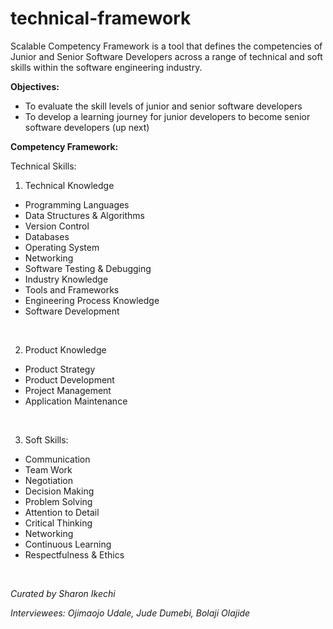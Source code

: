 # technical-framework

Scalable Competency Framework is a tool that defines the competencies of Junior and Senior Software Developers across a range of technical and soft skills within the software engineering industry.


**Objectives:**

- To evaluate the skill levels of junior and senior software developers
- To develop a learning journey for junior developers to become senior software developers (up next)


**Competency Framework:**

Technical Skills:

1. Technical Knowledge 
- Programming Languages
- Data Structures & Algorithms
- Version Control
- Databases
- Operating System
- Networking
- Software Testing & Debugging
- Industry Knowledge
- Tools and Frameworks
- Engineering Process Knowledge
- Software Development

<br>

2. Product Knowledge
- Product Strategy
- Product Development
- Project Management
- Application Maintenance

<br>

3. Soft Skills:

- Communication
- Team Work
- Negotiation
- Decision Making
- Problem Solving
- Attention to Detail
- Critical Thinking
- Networking
- Continuous Learning
- Respectfulness & Ethics

<br>

<i> Curated by Sharon Ikechi </i>

<i> Interviewees: Ojimaojo Udale, Jude Dumebi, Bolaji Olajide </i>
